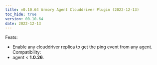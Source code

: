 ```yaml
---
title: v0.10.64 Armory Agent Clouddriver Plugin (2022-12-13)
toc_hide: true
version: 00.10.64
date: 2022-12-13
---
```


Feats:
- Enable any clouddriver replica to get the ping event from any agent.
Compatibility:
- agent < **1.0.26**. 
